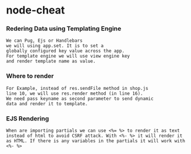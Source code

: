 # node-cheat

### Redering Data using  Templating Engine 
```
We can Pug, Ejs or Handlebars
we will using app.set. It is to set a 
globally configured key value across the app. 
For template engine we will use view engine key
and render template name as value. 
```

### Where to render
```
For Example, instead of res.sendFile method in shop.js
line 10, we will use res.render method (in line 16).
We need pass keyname as second parameter to send dynamic 
data and render it to template. 
```

### EJS Rendering
```
When are importing partials we can use <%= %> to render it as text
instead of html to avoid CSRF attack. With <%- %> it will render it 
as HTML. If there is any variables in the partials it will work with
<%- %>
```